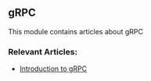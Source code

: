 ## gRPC

This module contains articles about gRPC

### Relevant Articles:
- [Introduction to gRPC](https://www.baeldung.com/grpc-introduction)
